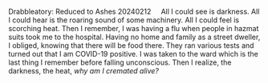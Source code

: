 Drabbleatory: Reduced to Ashes
20240212
&nbsp;&nbsp;&nbsp;&nbsp;All I could see is darkness. All I could hear is the roaring sound of some machinery. All I could feel is scorching heat. Then I remember, I was having a flu when people in hazmat suits took me to the hospital. Having no home and family as a street dweller, I obliged, knowing that there will be food there. They ran various tests and turned out that I am COVID-19 positive. I was taken to the ward which is the last thing I remember before falling unconscious. Then I realize, the darkness, the heat, *why am I cremated alive?*